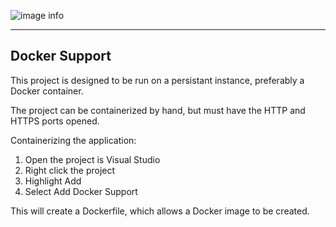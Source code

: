 ![image info](./CoolScrumGames/wwwroot/images/diamond.png)

---

## Docker Support

This project is designed to be run on a persistant instance, preferably a Docker container.

The project can be containerized by hand, but must have the HTTP and HTTPS ports opened.

Containerizing the application:

1. Open the project is Visual Studio
2. Right click the project
3. Highlight Add
4. Select Add Docker Support

This will create a Dockerfile, which allows a Docker image to be created. 
